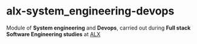 # alx-system_engineering-devops
Module of **System engineering** and **Devops**, carried out during **Full stack Software Engineering studies** at [ALX](https://www.alxafrica.com/) 
